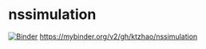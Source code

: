 # nssimulation
[![Binder](https://mybinder.org/badge_logo.svg)](https://mybinder.org/v2/gh/ktzhao/nssimulation/HEAD)
https://mybinder.org/v2/gh/ktzhao/nssimulation